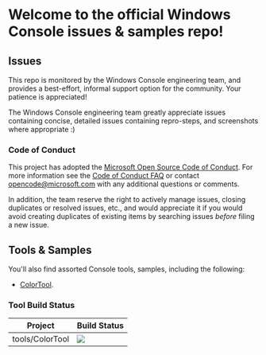 # Welcome to the official Windows Console issues & samples repo! 

## Issues

This repo is monitored by the Windows Console engineering team, and provides a best-effort, informal support option for the community. Your patience is appreciated! 

The Windows Console engineering team greatly appreciate issues containing concise, detailed issues containing repro-steps, and screenshots where appropriate :)

### Code of Conduct
This project has adopted the [Microsoft Open Source Code of Conduct](https://opensource.microsoft.com/codeofconduct/). For more information see the [Code of Conduct FAQ](https://opensource.microsoft.com/codeofconduct/faq/) or contact opencode@microsoft.com with any additional questions or comments.

In addition, the team reserve the right to actively manage issues, closing duplicates or resolved issues, etc., and would appreciate it if you would avoid creating duplicates of existing items by searching issues _before_ filing a new issue.

## Tools & Samples
You'll also find assorted Console tools, samples, including the following: 

* [ColorTool](https://github.com/Microsoft/Console/tree/master/tools/ColorTool).

### Tool Build Status

Project|Build Status
---|---
tools/ColorTool|![](https://microsoft.visualstudio.com/_apis/public/build/definitions/c93e867a-8815-43c1-92c4-e7dd5404f1e1/17023/badge)
